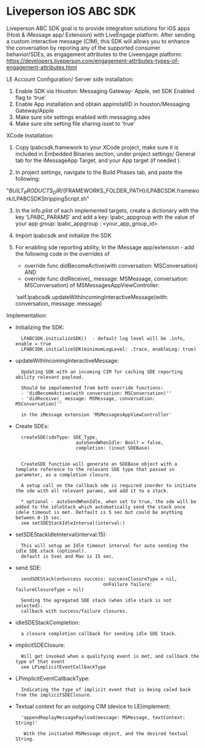 # Liveperson iOS ABC SDK

Liveperson ABC SDK goal is to provide integration solutions for iOS apps (Host & iMessage app/ Extension) with LiveEngage platform. 
After sending a custom interactive message (CIM), this SDK will allows you to enhance the conversation by reporing any of the supported consumer behavior/SDEs, as engagement attributes to the Liveengage platform:  
https://developers.liveperson.com/engagement-attributes-types-of-engagement-attributes.html

LE Account Configuration/ Server side installation:
1. Enable SDK via Houston:  Messaging Gateway- Apple, set SDK Enabled flag to ‘true’
2. Enable App installation and obtain appinstallID in houston/Messaging Gateway/Apple
3. Make sure site settings enabled with messaging.sdes
4. Make sure site setting file sharing isset to 'true'

XCode Installation:

1. Copy lpabcsdk.framework to your XCode project, make sure it is included in Embedded Binaries section, 
    under project settings/ General tab for the iMessageApp Target, and  your App target (if needed ).
    
2. In project settings, navigate to the Build Phases tab, and paste the following:

"${BUILT_PRODUCTS_DIR}/${FRAMEWORKS_FOLDER_PATH}/LPABCSDK.framework/LPABCSDKStrippingScript.sh"
   
3. In the info.plist of each implemented targets, create a dictionary with the key ‘LPABC_PARAMS’ 
    and add a key: lpabc_appgroup  with the value of your app group:  lpabc_appgroup : <your_app_group_id>

4. Import lpabcsdk and initialize the SDK

5. For enabling sde reporting ability, In the iMessage app/extension -  add the following code in the overrides of
	- override func didBecomeActive(with conversation: MSConversation) AND
	- override func didReceive(_ message: MSMessage, conversation: MSConversation)  of MSMessagesAppViewController:

	'self.lpabcsdk.updateWithIncomingInteractiveMessage(with: conversation, message: message)


Implementation:

- Initializing the SDK:

		LPABCSDK.initializeSDK()  - default log level will be .info, enable = true
		LPABCSDK.initializeSDK(minimumLogLevel: .trace, enableLog: true)

- updateWithIncomingInteractiveMessage:

		Updating SDK with an incoming CIM for caching SDE reporting ability relevant payload. 

		Should be impolemented from both override functions:
        - 'didBecomeActive(with conversation: MSConversation)''
        - 'didReceive(_ message: MSMessage, conversation: MSConversation)''
       
        in the iMessage extension 'MSMessagesAppViewController'


- Create SDEs: 

		createSDE(sdeType: SDE_Type,
	                        autoSendWhenIdle: Bool? = false,
	                        completion: (inout SDEBase)


		CreateSDE function will generate an SDEBase object with a template reference to the relevant SDE type that passed in parameter, as a completion closure. 

		A setup call on the callback sde is required inorder to initiate the sde with all relevant params, and add it to a stack. 
		
		* optional - autoSendWhenIdle, when set to true, the sde will be added to the idleStack which automatically send the stack once idele timeout is met. Detfault is 5 sec but could be anything between 0-15 sec.
		see setSDEStackIdleInterval(interval:)
	 
- setSDEStackIdleInterval(interval:15):

		This will setup an Idle timeout interval for auto sending the idle SDE stack (optional).
		default is 5sec and Max is 15 sec.

- send SDE:

		sendSDEStack(onSuccess success: successClosureType = nil,
	    	                          onFailure failure: failureClosureType = nil) 

		Sending the agregated SDE stack (when idle stack is not selected). 
		callback with success/failure closures.

- idleSDEStackCompletion:

		a closure completion callback for sending idle SDE Stack.
	    	                          
- implicitSDEClosure:

		Will get invoked when a qualifying event is met, and callback the type of that event 
		see LPimplicitEventCallbackType 


- LPimplicitEventCallbackType:

	 	Indicating the type of implicit event that is being caled back from the implicitSDEClosure. 

- Textual context for an outgoing CIM (device to LE)implement:

		'appendReplayMessagePayload(message: MSMessage, textContext: String)'

		 With the initiated MSMessage object, and the desired textual String. 
























